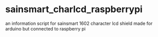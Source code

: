 # sainsmart_charlcd_raspberrypi
an information script for sainsmart 1602 character lcd shield made for arduino but connected to raspberry pi
